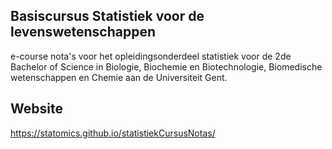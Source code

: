 Basiscursus Statistiek voor de levenswetenschappen
----------------------

e-course nota's voor het opleidingsonderdeel statistiek voor de 2de Bachelor of Science in Biologie, Biochemie en Biotechnologie, Biomedische wetenschappen en Chemie aan de Universiteit Gent. 

Website
------
https://statomics.github.io/statistiekCursusNotas/
